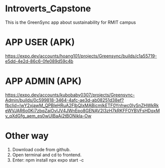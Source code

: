 # Introverts_Capstone
This is the GreenSync app about sustainability for RMIT campus 

# APP USER (APK)
https://expo.dev/accounts/hoang101/projects/Greensync/builds/c1a55719-e5dd-4e2d-86c6-0fe089d59c4b

# APP ADMIN (APK)
https://expo.dev/accounts/kubobaby0307/projects/Greensync-Admin/builds/0c599818-3464-4afc-ae3d-ab08251d38ef?fbclid=IwY2xjawM_QPBleHRuA2FlbQIxMABicmlkETF0Ynhwc0IySnZHWkRkeWVJAR6o0Ki7zbqZaiOvIJV4JWnEpo8GENAV2l3zH7kRKFFOYBVFsHDqxMy_qXdGfg_aem_es0wUIBaAi2tBONikla-Ow

# Other way
1. Download code from github.
2. Open terminal and cd to frontend.
3. Enter:
        npm install
        npx expo start -c
